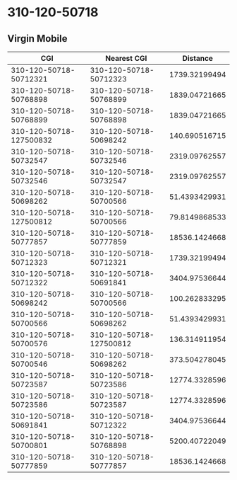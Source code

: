 # 310-120-50718
## Virgin Mobile


| CGI | Nearest CGI | Distance |
|-----|-------------|----------|
| 310-120-50718-50712321 | 310-120-50718-50712323 | 1739.32199494 |
| 310-120-50718-50768898 | 310-120-50718-50768899 | 1839.04721665 |
| 310-120-50718-50768899 | 310-120-50718-50768898 | 1839.04721665 |
| 310-120-50718-127500832 | 310-120-50718-50698242 | 140.690516715 |
| 310-120-50718-50732547 | 310-120-50718-50732546 | 2319.09762557 |
| 310-120-50718-50732546 | 310-120-50718-50732547 | 2319.09762557 |
| 310-120-50718-50698262 | 310-120-50718-50700566 | 51.4393429931 |
| 310-120-50718-127500812 | 310-120-50718-50700566 | 79.8149868533 |
| 310-120-50718-50777857 | 310-120-50718-50777859 | 18536.1424668 |
| 310-120-50718-50712323 | 310-120-50718-50712321 | 1739.32199494 |
| 310-120-50718-50712322 | 310-120-50718-50691841 | 3404.97536644 |
| 310-120-50718-50698242 | 310-120-50718-50700566 | 100.262833295 |
| 310-120-50718-50700566 | 310-120-50718-50698262 | 51.4393429931 |
| 310-120-50718-50700576 | 310-120-50718-127500812 | 136.314911954 |
| 310-120-50718-50700546 | 310-120-50718-50698262 | 373.504278045 |
| 310-120-50718-50723587 | 310-120-50718-50723586 | 12774.3328596 |
| 310-120-50718-50723586 | 310-120-50718-50723587 | 12774.3328596 |
| 310-120-50718-50691841 | 310-120-50718-50712322 | 3404.97536644 |
| 310-120-50718-50700801 | 310-120-50718-50768898 | 5200.40722049 |
| 310-120-50718-50777859 | 310-120-50718-50777857 | 18536.1424668 |
